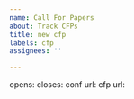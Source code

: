 ```yaml
---
name: Call For Papers
about: Track CFPs
title: new cfp
labels: cfp
assignees: ''

---
```


opens:
closes:
conf url:
cfp url:
